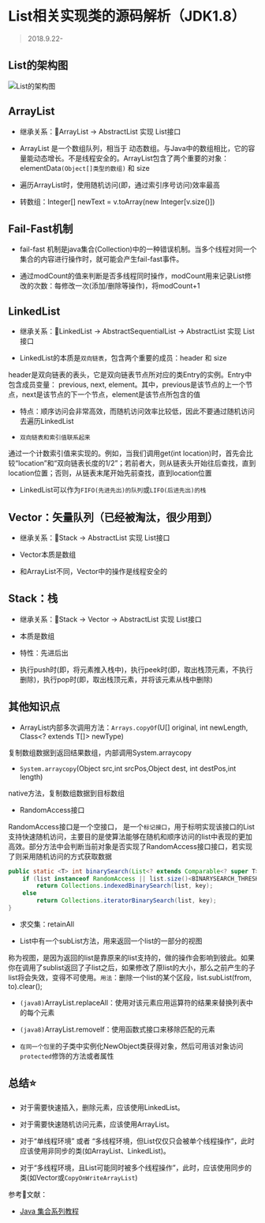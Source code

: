 # List相关实现类的源码解析（JDK1.8）

> 2018.9.22-

## List的架构图

![List的架构图](https://images0.cnblogs.com/blog/497634/201309/08214705-fbbcdd2d785f40f5b773041801bd74f1.jpg)

## ArrayList

* 继承关系：ArrayList -> AbstractList 实现 List接口

* ArrayList 是一个数组队列，相当于 动态数组。与Java中的数组相比，它的容量能动态增长。不是线程安全的。ArrayList包含了两个重要的对象：elementData`(Object[]类型的数组)` 和 size

* 遍历ArrayList时，使用随机访问(即，通过索引序号访问)效率最高

* 转数组：Integer[] newText = v.toArray(new Integer[v.size()])

## Fail-Fast机制

* fail-fast 机制是java集合(Collection)中的一种错误机制。当多个线程对同一个集合的内容进行操作时，就可能会产生fail-fast事件。

* 通过modCount的值来判断是否多线程同时操作，modCount用来记录List修改的次数：每修改一次(添加/删除等操作)，将modCount+1

## LinkedList

* 继承关系：LinkedList -> AbstractSequentialList -> AbstractList 实现 List接口

* LinkedList的本质是`双向链表`，包含两个重要的成员：header 和 size

header是双向链表的表头，它是双向链表节点所对应的类Entry的实例。Entry中包含成员变量： previous, next, element。其中，previous是该节点的上一个节点，next是该节点的下一个节点，element是该节点所包含的值

* 特点：顺序访问会非常高效，而随机访问效率比较低，因此不要通过随机访问去遍历LinkedList

* `双向链表和索引值联系起来`

通过一个计数索引值来实现的。例如，当我们调用get(int location)时，首先会比较“location”和“双向链表长度的1/2”；若前者大，则从链表头开始往后查找，直到location位置；否则，从链表末尾开始先前查找，直到location位置

* LinkedList可以作为`FIFO(先进先出)的队列`或`LIFO(后进先出)的栈`

## Vector：矢量队列（已经被淘汰，很少用到）

* 继承关系：Stack -> AbstractList 实现 List接口

* Vector本质是数组

* 和ArrayList不同，Vector中的操作是线程安全的

## Stack：栈

* 继承关系：Stack -> Vector -> AbstractList 实现 List接口

* 本质是数组

* 特性：先进后出

* 执行push时(即，将元素推入栈中)，执行peek时(即，取出栈顶元素，不执行删除)，执行pop时(即，取出栈顶元素，并将该元素从栈中删除)

## 其他知识点

* ArrayList内部多次调用方法：`Arrays.copyOf`(U[] original, int newLength, Class<? extends T[]> newType)

复制数组数据到返回结果数组，内部调用System.arraycopy

* `System.arraycopy`(Object src,int srcPos,Object dest, int destPos,int length)

native方法，复制数组数据到目标数组

* RandomAccess接口

RandomAccess接口是一个空接口， 是一个`标记接口`，用于标明实现该接口的List支持快速随机访问，主要目的是使算法能够在随机和顺序访问的list中表现的更加高效。部分方法中会判断当前对象是否实现了RandomAccess接口接口，若实现了则采用随机访问的方式获取数据

```java
public static <T> int binarySearch(List<? extends Comparable<? super T>> list, T key) {
    if (list instanceof RandomAccess || list.size()<BINARYSEARCH_THRESHOLD)
        return Collections.indexedBinarySearch(list, key);
    else
        return Collections.iteratorBinarySearch(list, key);
}
```

* 求交集：retainAll

* List中有一个subList方法，用来返回一个list的一部分的视图

称为视图，是因为返回的list是靠原来的list支持的，做的操作会影响到彼此。如果你在调用了sublist返回了子list之后，如果修改了原list的大小，那么之前产生的子list将会失效，变得不可使用。`用法`：删除一个list的某个区段，list.subList(from, to).clear();

* `(java8)`ArrayList.replaceAll：使用对该元素应用运算符的结果来替换列表中的每个元素

* `(java8)`ArrayList.removeIf：使用函数式接口来移除匹配的元素

* `在同一个包里`的子类中实例化NewObject类获得对象，然后可用该对象访问`protected`修饰的方法或者属性

## 总结⭐️

* 对于需要快速插入，删除元素，应该使用LinkedList。

* 对于需要快速随机访问元素，应该使用ArrayList。

* 对于“单线程环境” 或者 “多线程环境，但List仅仅只会被单个线程操作”，此时应该使用非同步的类(如ArrayList、LinkedList)。

* 对于“多线程环境，且List可能同时被多个线程操作”，此时，应该使用同步的类(如Vector或`CopyOnWriteArrayList`)

参考文献：
- [Java 集合系列教程](http://www.cnblogs.com/skywang12345/p/3323085.html)